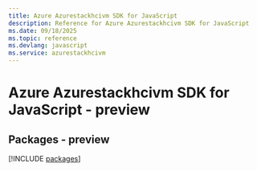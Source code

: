 ```yaml
---
title: Azure Azurestackhcivm SDK for JavaScript
description: Reference for Azure Azurestackhcivm SDK for JavaScript
ms.date: 09/18/2025
ms.topic: reference
ms.devlang: javascript
ms.service: azurestackhcivm
---
```

# Azure Azurestackhcivm SDK for JavaScript - preview
## Packages - preview
[!INCLUDE [packages](azurestackhcivm-index.md)]